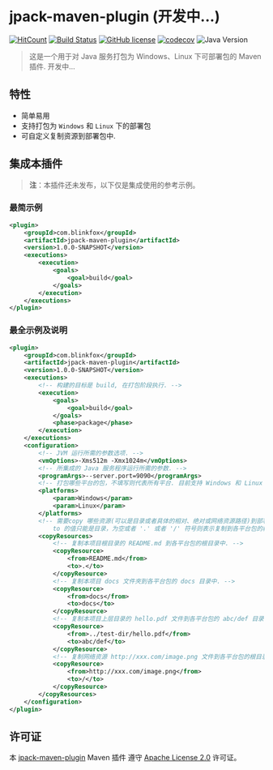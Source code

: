 # jpack-maven-plugin (开发中...)

[![HitCount](http://hits.dwyl.io/blinkfox/jpack-maven-plugin.svg)](https://github.com/blinkfox/jpack-maven-plugin) [![Build Status](https://secure.travis-ci.org/blinkfox/jpack-maven-plugin.svg)](https://travis-ci.org/blinkfox/jpack-maven-plugin) [![GitHub license](https://img.shields.io/github/license/blinkfox/jpack-maven-plugin.svg)](https://github.com/blinkfox/jpack-maven-plugin/blob/master/LICENSE) [![codecov](https://codecov.io/gh/blinkfox/jpack-maven-plugin/branch/master/graph/badge.svg)](https://codecov.io/gh/blinkfox/jpack-maven-plugin) ![Java Version](https://img.shields.io/badge/Java-%3E%3D%208-blue.svg)

> 这是一个用于对 Java 服务打包为 Windows、Linux 下可部署包的 Maven 插件. 开发中...

## 特性

- 简单易用
- 支持打包为 `Windows` 和 `Linux` 下的部署包
- 可自定义复制资源到部署包中.

## 集成本插件

> **注**：本插件还未发布，以下仅是集成使用的参考示例。

### 最简示例

```xml
<plugin>
    <groupId>com.blinkfox</groupId>
    <artifactId>jpack-maven-plugin</artifactId>
    <version>1.0.0-SNAPSHOT</version>
    <executions>
        <execution>
            <goals>
                <goal>build</goal>
            </goals>
        </execution>
    </executions>
</plugin>
```

### 最全示例及说明

```xml
<plugin>
    <groupId>com.blinkfox</groupId>
    <artifactId>jpack-maven-plugin</artifactId>
    <version>1.0.0-SNAPSHOT</version>
    <executions>
        <!-- 构建的目标是 build, 在打包阶段执行. -->
        <execution>
            <goals>
                <goal>build</goal>
            </goals>
            <phase>package</phase>
        </execution>
    </executions>
    <configuration>
        <!-- JVM 运行所需的参数选项. -->
        <vmOptions>-Xms512m -Xmx1024m</vmOptions>
        <!-- 所集成的 Java 服务程序运行所需的参数. -->
        <programArgs>--server.port=9090</programArgs>
        <!-- 打包哪些平台的包，不填写则代表所有平台. 目前支持 Windows 和 Linux 两种(大小写均可). -->
        <platforms>
            <param>Windows</param>
            <param>Linux</param>
        </platforms>
        <!-- 需要copy 哪些资源(可以是目录或者具体的相对、绝对或网络资源路径)到部署包中的某个目录;
            to 的值只能是目录，为空或者 '.' 或者 '/' 符号则表示复制到各平台包的根目录中，否则就复制到具体的目录下 -->
        <copyResources>
            <!-- 复制本项目根目录的 README.md 到各平台包的根目录中. -->
            <copyResource>
                <from>README.md</from>
                <to>.</to>
            </copyResource>
            <!-- 复制本项目 docs 文件夾到各平台包的 docs 目录中. -->
            <copyResource>
                <from>docs</from>
                <to>docs</to>
            </copyResource>
            <!-- 复制本项目上层目录的 hello.pdf 文件到各平台包的 abc/def 目录中. -->
            <copyResource>
                <from>../test-dir/hello.pdf</from>
                <to>abc/def</to>
            </copyResource>
            <!-- 复制网络资源 http://xxx.com/image.png 文件到各平台包的根目录中. -->
            <copyResource>
                <from>http://xxx.com/image.png</from>
                <to>/</to>
            </copyResource>
        </copyResources>
    </configuration>
</plugin>
```

## 许可证

本 [jpack-maven-plugin](https://github.com/blinkfox/jpack-maven-plugin) Maven 插件 遵守 [Apache License 2.0](http://www.apache.org/licenses/LICENSE-2.0) 许可证。